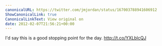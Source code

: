 ```yaml
---
canonicalURL: https://twitter.com/jmjordan/status/167003788941606912
ShowCanonicalLink: true
CanonicalLinkText: View original on
date: 2012-02-07T21:56:21+00:00
---
```

I'd say this is a good stopping point for the day. http://t.co/YXLblcQJ